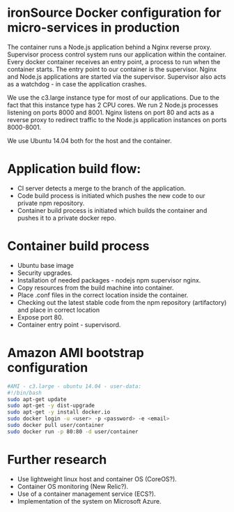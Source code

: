 # ironSource Docker configuration for micro-services in production

The container runs a Node.js application behind a Nginx reverse proxy.
Supervisor process control system runs our application within the container. 
Every docker container receives an entry point, a process to run when the container starts. 
The entry point to our container is the supervisor. 
Nginx and Node.js applications are started via the supervisor.
Supervisor also acts as a watchdog - in case the application crashes.

We use the c3.large instance type for most of our applications. Due to the fact that this instance type has 2 CPU cores. We run 2 Node.js processes listening on ports 8000 and 8001. 
Nginx listens on port 80 and acts as a reverse proxy to redirect traffic to the Node.js application instances on ports 8000-8001.

We use Ubuntu 14.04 both for the host and the container.

# Application build flow:
* CI server detects a merge to the branch of the application.
* Code build process is initiated which pushes the new code to our private npm repository.
* Container build process is initiated which builds the container and pushes it to a private docker repo.

# Container build process
* Ubuntu base image
* Security upgrades.
*  Installation of needed packages - nodejs npm supervisor nginx.
* Copy resources from the build machine into container.
* Place .conf files in the correct location inside the container.
* Checking out the latest stable code from the npm repository (artifactory) and place in correct location
* Expose port 80.
* Container entry point - supervisord.

# Amazon AMI bootstrap configuration
```bash
#AMI - c3.large - ubuntu 14.04 - user-data:
#!/bin/bash
sudo apt-get update
sudo apt-get -y dist-upgrade
sudo apt-get -y install docker.io
sudo docker login -u <user> -p <password> -e <email>
sudo docker pull user/container
sudo docker run -p 80:80 -d user/container
```
# Further research
* Use lightweight linux host and container OS (CoreOS?).
* Container OS monitoring (New Relic?).
* Use of a container management service (ECS?).
* Implementation of the system on Microsoft Azure.
